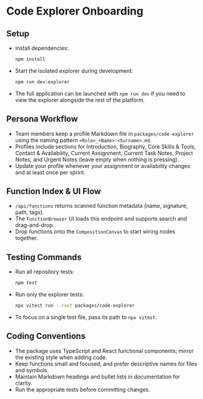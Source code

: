 # Code Explorer Onboarding

## Setup
- Install dependencies:
  ```bash
  npm install
  ```
- Start the isolated explorer during development:
  ```bash
  npm run dev:explorer
  ```
- The full application can be launched with `npm run dev` if you need to view the explorer alongside the rest of the platform.

## Persona Workflow
- Team members keep a profile Markdown file in `packages/code-explorer` using the naming pattern `<Role>_<Name>-<Surname>.md`.
- Profiles include sections for Introduction, Biography, Core Skills & Tools, Contact & Availability, Current Assignment, Current Task Notes, Project Notes, and Urgent Notes (leave empty when nothing is pressing).
- Update your profile whenever your assignment or availability changes and at least once per sprint.

## Function Index & UI Flow
- `/api/functions` returns scanned function metadata (name, signature, path, tags).
- The `FunctionBrowser` UI loads this endpoint and supports search and drag-and-drop.
- Drop functions onto the `CompositionCanvas` to start wiring nodes together.

## Testing Commands
- Run all repository tests:
  ```bash
  npm test
  ```
- Run only the explorer tests:
  ```bash
  npx vitest run --root packages/code-explorer
  ```
- To focus on a single test file, pass its path to `npx vitest`.

## Coding Conventions
- The package uses TypeScript and React functional components; mirror the existing style when adding code.
- Keep functions small and focused, and prefer descriptive names for files and symbols.
- Maintain Markdown headings and bullet lists in documentation for clarity.
- Run the appropriate tests before committing changes.
